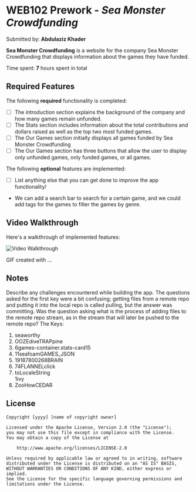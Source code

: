# WEB102 Prework - *Sea Monster Crowdfunding*

Submitted by: **Abdulaziz Khader**

**Sea Monster Crowdfunding** is a website for the company Sea Monster Crowdfunding that displays information about the games they have funded.

Time spent: **7** hours spent in total

## Required Features

The following **required** functionality is completed:

* [ ] The introduction section explains the background of the company and how many games remain unfunded.
* [ ] The Stats section includes information about the total contributions and dollars raised as well as the top two most funded games.
* [ ] The Our Games section initially displays all games funded by Sea Monster Crowdfunding
* [ ] The Our Games section has three buttons that allow the user to display only unfunded games, only funded games, or all games.

The following **optional** features are implemented:

* [ ] List anything else that you can get done to improve the app functionality!
- We can add a search bar to search for a certain game, and we could add tags for the games to filter the games by genre.

## Video Walkthrough

Here's a walkthrough of implemented features:

<img src='http://i.imgur.com/link/to/your/gif/file.gif' title='Video Walkthrough' width='' alt='Video Walkthrough' />

<!-- Replace this with whatever GIF tool you used! -->
GIF created with ...  
<!-- Recommended tools:
[Kap](https://getkap.co/) for macOS
[ScreenToGif](https://www.screentogif.com/) for Windows
[peek](https://github.com/phw/peek) for Linux. -->

## Notes

Describe any challenges encountered while building the app. 
The questions asked for the first key were a bit confusing; getting files from a remote repo and putting it into the local repo is called pulling, but the answer was committing. Was the question asking what is the process of adding files to the remote repo stream, as in the stream that will later be pushed to the remote repo?
The Keys:
1. seaworthy
2. OOZEdiveTRAPpine
3. 6games-container.stats-card15
4. 11seafoamGAMES_JSON
5. 19187800268BRAIN
6. 74FLANNELclick
7. toLocaleString<div>1ivy
8. ZooHowCEDAR

## License

    Copyright [yyyy] [name of copyright owner]

    Licensed under the Apache License, Version 2.0 (the "License");
    you may not use this file except in compliance with the License.
    You may obtain a copy of the License at

        http://www.apache.org/licenses/LICENSE-2.0

    Unless required by applicable law or agreed to in writing, software
    distributed under the License is distributed on an "AS IS" BASIS,
    WITHOUT WARRANTIES OR CONDITIONS OF ANY KIND, either express or implied.
    See the License for the specific language governing permissions and
    limitations under the License.
